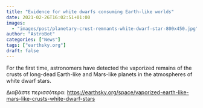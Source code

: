 ```yaml
---
title: "Evidence for white dwarfs consuming Earth-like worlds"
date: 2021-02-26T16:02:51+01:00
images:
  - "images/post/planetary-crust-remnants-white-dwarf-star-800x450.jpg"
author: "AstroBot"
categories: ["News"]
tags: ["earthsky.org"]
draft: false
---
```


For the first time, astronomers have detected the vaporized remains of the crusts of long-dead Earth-like and Mars-like planets in the atmospheres of white dwarf stars. 

Διαβάστε περισσότερα: https://earthsky.org/space/vaporized-earth-like-mars-like-crusts-white-dwarf-stars
